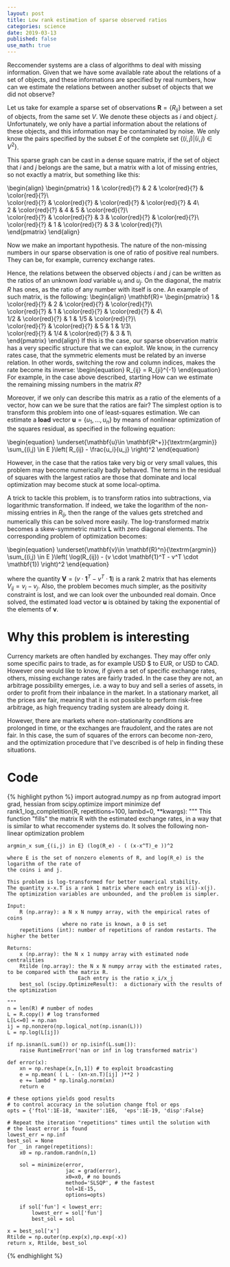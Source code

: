 ```yaml
---
layout: post
title: Low rank estimation of sparse observed ratios
categories: science
date: 2019-03-13
published: false
use_math: true
---
```


Reccomender systems are a class of algorithms to deal with missing information.
Given that we have some available rate about the relations of a set of objects, and these informations are specified by real numbers, how can we estimate the relations between another subset of objects that we did not observe?

Let us take for example a sparse set of observations $\mathbf{R} = \{ R_{ij} \}$ between a set of objects, from the same set $V$. We denote these objects as $i$ and object $j$.
Unfortunately, we only have a partial information about the relations of these objects, and this information may be contaminated by noise.
We only know the pairs specified by the subset $E$ of the complete set $\{ (i,j) | (i,j) \in V^2 \}$.

This sparse graph can be cast in a dense square matrix, if the set of object that $i$ and $j$ belongs are the same, but a matrix with a lot of missing entries, so not exactly a matrix, but something like this:

\begin{align}
\begin{pmatrix}
1 & \color{red}{?} & 2 & \color{red}{?} & \color{red}{?}\\\
\color{red}{?} & \color{red}{?} & \color{red}{?} & \color{red}{?} & 4\\\
2 & \color{red}{?} & 4 & 5 & \color{red}{?}\\\
\color{red}{?} & \color{red}{?} & 3 & \color{red}{?} & \color{red}{?}\\\
\color{red}{?} & 1 & \color{red}{?} & 3 & \color{red}{?}\\\
\end{pmatrix}
\end{align}

Now we make an important hypothesis.
The nature of the non-missing numbers in our sparse observation is one of ratio of positive real numbers. They can be, for example, currency exchange rates.

Hence, the relations between the observed objects $i$ and $j$ can be written as the ratios of an unknown *load* variable $u_i$ and $u_j$. 
On the diagonal, the matrix $R$ has ones, as the ratio of any number with itself is one.
An example of such matrix, is the following:
\begin{align}
\mathbf{R}= \begin{pmatrix}
1 & \color{red}{?} & 2 & \color{red}{?} & \color{red}{?}\\\
\color{red}{?} & 1 & \color{red}{?} & \color{red}{?} & 4\\\
1/2 & \color{red}{?} & 1 & 1/5 & \color{red}{?}\\\
\color{red}{?} & \color{red}{?} & 5 & 1 & 1/3\\\
\color{red}{?} & 1/4 & \color{red}{?} & 3 & 1\\\
\end{pmatrix}
\end{align}
If this is the case, our sparse observation matrix has a very specific structure that we can exploit.
We know, in the currency rates case, that the symmetric elements must be related by an inverse relation.
In other words, switching the row and column indices, makes the rate become its inverse:
\begin{equation}
R_{ij} = R_{ji}^{-1}
\end{equation}
For example, in the case above described, starting 
How can we estimate the remaining missing numbers in the matrix $R$?

Moreover, if we only can describe this matrix as a ratio of the elements of a vector, how can we be sure that the ratios are fair?
The simplest option is to transform this problem into one of least-squares estimation.
We can estimate a **load** vector $\mathbf{u}=\{u_1, \ldots, u_n \}$ by means of nonlinear optimization of the squares residual, as specified in the following equation:

\begin{equation}
\underset{\mathbf{u}\in \mathbf{R^+}}{\textrm{argmin}} \sum_{(i,j) \in E }\left( R_{ij} - \frac{u_i}{u_j} \right)^2
\end{equation}

However, in the case that the ratios take very big or very small values, this problem may become numerically badly behaved.
The terms in the residual of squares with the largest ratios are those that dominate and local optimization may become stuck at some local-optima.

A trick to tackle this problem, is to transform ratios into subtractions, via logarithmic transformation.
If indeed, we take the logarithm of the non-missing entries in $R_{ij}$, then the range of the values gets stretched and numerically this can be solved more easily. The log-transformed matrix becomes a skew-symmetric matrix $\mathbf{L}$ with zero diagonal elements.
The corresponding problem of optimization becomes:

\begin{equation}
\underset{\mathbf{v}\in \mathbf{R}^n}{\textrm{argmin}} \sum_{(i,j) \in E }\left( \log(R_{ij}) - (v \cdot \mathbf{1}^T - v^T \cdot \mathbf{1}) \right)^2
\end{equation}

where the quantity $\mathbf{V} = (v \cdot \mathbf{1}^T - v^T \cdot \mathbf{1})$ is a rank 2 matrix that has elements $V_{ij} = v_i - v_j$.
Also, the problem becomes much simpler, as the positivity constraint is lost, and we can look over the unbounded real domain.
Once solved, the estimated load vector $\mathbf{u}$ is obtained by taking the exponential of the elements of $\mathbf{v}$.


# Why this problem is interesting

Currency markets are often handled by exchanges. They may offer only some specific pairs to trade, as for example USD \$ to EUR, or USD to CAD.
However one would like to know, if given a set of specific exchange rates, others, missing exchange rates are fairly traded.
In the case they are not, an arbitrage possibility emerges, i.e. a way to buy and sell a series of assets, in order to profit from their inbalance in the market.
In a stationary market, all the prices are fair, meaning that it is not possible to perform risk-free arbitrage, as high frequency trading system are already doing it.

However, there are markets where non-stationarity conditions are prolonged in time, or the exchanges are fraudolent, and the rates are not fair.
In this case, the sum of squares of the errors can become non-zero, and the optimization procedure that I've described is of help in finding these situations.

# Code
{% highlight python %}
import autograd.numpy as np
from autograd import grad, hessian
from scipy.optimize import minimize
def rank1_log_completition(R, repetitions=100, lambd=0, **kwargs):
    """
    This function "fills" the matrix R with the estimated exchange rates, in a way
    that is similar to what reccomender systems do.
    It solves the following non-linear optimization problem

    argmin_x sum_{(i,j) in E} (log(R_e) - ( (x-x^T)_e ))^2
    
    where E is the set of nonzero elements of R, and log(R_e) is the logarithm of the rate of
    the coins i and j.
    
    This problem is log-transformed for better numerical stability.
    The quantity x-x.T is a rank 1 matrix where each entry is x(i)-x(j).
    The optimization variables are unbounded, and the problem is simpler.

    Input:
        R (np.array): a N x N numpy array, with the empirical rates of coins
                      where no rate is known, a 0 is set
        repetitions (int): number of repetitions of random restarts. The higher the better

    Returns:
        x (np.array): the N x 1 numpy array with estimated node centralities
        Rtilde (np.array): the N x N numpy array with the estimated rates, to be compared with the matrix R.
                           Each entry is the ratio x_i/x_j
        best_sol (scipy.OptimizeResult):  a dictionary with the results of the optimization

    """
    n = len(R) # number of nodes
    L = R.copy() # log transformed
    L[L<=0] = np.nan
    ij = np.nonzero(np.logical_not(np.isnan(L)))
    L = np.log(L[ij])

    if np.isnan(L.sum()) or np.isinf(L.sum()):
        raise RuntimeError('nan or inf in log transformed matrix')
    
    def error(x): 
        xn = np.reshape(x,[n,1]) # to exploit broadcasting
        e = np.mean( ( L - (xn-xn.T)[ij] )**2 )
        e += lambd * np.linalg.norm(xn)
        return e
    
    # these options yields good results
    # to control accuracy in the solution change ftol or eps
    opts = {'ftol':1E-18, 'maxiter':1E6,  'eps':1E-19, 'disp':False}
    
    # Repeat the iteration "repetitions" times until the solution with 
    # the least error is found
    lowest_err = np.inf
    best_sol = None
    for _ in range(repetitions):
        x0 = np.random.randn(n,1)

        sol = minimize(error,
                       jac = grad(error),
                       x0=x0, # no bounds 
                       method='SLSQP', # the fastest
                       tol=1E-15,
                       options=opts)

        if sol['fun'] < lowest_err:
            lowest_err = sol['fun']
            best_sol = sol

    x = best_sol['x']
    Rtilde = np.outer(np.exp(x),np.exp(-x))
    return x, Rtilde, best_sol
{% endhighlight %}